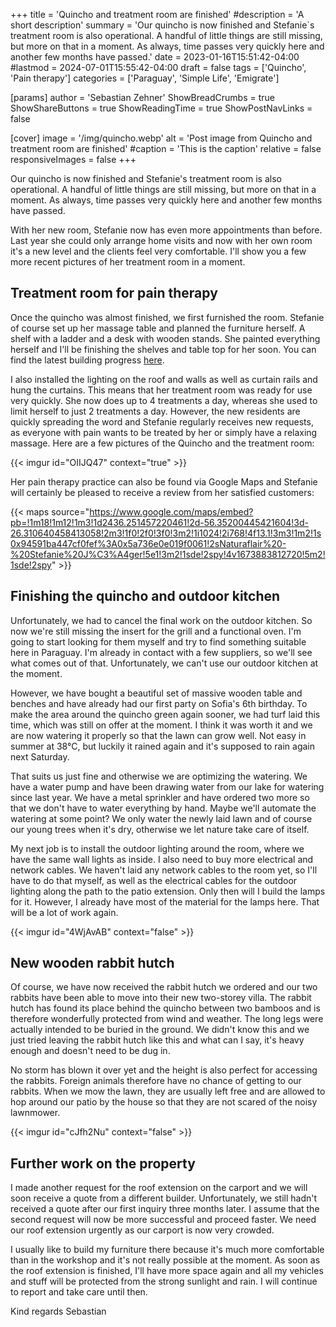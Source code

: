 +++
title = 'Quincho and treatment room are finished'
#description = 'A short description'
summary = 'Our quincho is now finished and Stefanie`s treatment room is also operational. A handful of little things are still missing, but more on that in a moment. As always, time passes very quickly here and another few months have passed.'
date = 2023-01-16T15:51:42-04:00
#lastmod = 2024-07-01T15:55:42-04:00
draft = false
tags = ['Quincho', 'Pain therapy']
categories = ['Paraguay', 'Simple Life', 'Emigrate']

[params]
    author = 'Sebastian Zehner'
    ShowBreadCrumbs = true
    ShowShareButtons = true
    ShowReadingTime = true
    ShowPostNavLinks = false

[cover]
    image = '/img/quincho.webp'
    alt = 'Post image from Quincho and treatment room are finished'
    #caption = 'This is the caption'
    relative = false
    responsiveImages = false
+++

Our quincho is now finished and Stefanie's treatment room is also operational. A handful of little things are still missing, but more on that in a moment. As always, time passes very quickly here and another few months have passed.

With her new room, Stefanie now has even more appointments than before. Last year she could only arrange home visits and now with her own room it's a new level and the clients feel very comfortable. I'll show you a few more recent pictures of her treatment room in a moment.

## Treatment room for pain therapy

Once the quincho was almost finished, we first furnished the room. Stefanie of course set up her massage table and planned the furniture herself. A shelf with a ladder and a desk with wooden stands. She painted everything herself and I'll be finishing the shelves and table top for her soon. You can find the latest building progress [here](https://meinlifestylebusiness.com/der-neue-weg-von-unserem-haus-zum-quincho-ist-fertig/).

I also installed the lighting on the roof and walls as well as curtain rails and hung the curtains. This means that her treatment room was ready for use very quickly. She now does up to 4 treatments a day, whereas she used to limit herself to just 2 treatments a day. However, the new residents are quickly spreading the word and Stefanie regularly receives new requests, as everyone with pain wants to be treated by her or simply have a relaxing massage. Here are a few pictures of the Quincho and the treatment room:

{{< imgur id="OIIJQ47" context="true" >}}

Her pain therapy practice can also be found via Google Maps and Stefanie will certainly be pleased to receive a review from her satisfied customers:

{{< maps source="https://www.google.com/maps/embed?pb=!1m18!1m12!1m3!1d2436.251457220461!2d-56.35200445421604!3d-26.310640458413058!2m3!1f0!2f0!3f0!3m2!1i1024!2i768!4f13.1!3m3!1m2!1s0x94591ba447cf0fef%3A0x5a736e0e019f0061!2sNaturaflair%20-%20Stefanie%20J%C3%A4ger!5e1!3m2!1sde!2spy!4v1673883812720!5m2!1sde!2spy" >}}

## Finishing the quincho and outdoor kitchen

Unfortunately, we had to cancel the final work on the outdoor kitchen. So now we're still missing the insert for the grill and a functional oven. I'm going to start looking for them myself and try to find something suitable here in Paraguay. I'm already in contact with a few suppliers, so we'll see what comes out of that. Unfortunately, we can't use our outdoor kitchen at the moment.

However, we have bought a beautiful set of massive wooden table and benches and have already had our first party on Sofia's 6th birthday. To make the area around the quincho green again sooner, we had turf laid this time, which was still on offer at the moment. I think it was worth it and we are now watering it properly so that the lawn can grow well. Not easy in summer at 38°C, but luckily it rained again and it's supposed to rain again next Saturday.

That suits us just fine and otherwise we are optimizing the watering. We have a water pump and have been drawing water from our lake for watering since last year. We have a metal sprinkler and have ordered two more so that we don't have to water everything by hand. Maybe we'll automate the watering at some point? We only water the newly laid lawn and of course our young trees when it's dry, otherwise we let nature take care of itself.

My next job is to install the outdoor lighting around the room, where we have the same wall lights as inside. I also need to buy more electrical and network cables. We haven't laid any network cables to the room yet, so I'll have to do that myself, as well as the electrical cables for the outdoor lighting along the path to the patio extension. Only then will I build the lamps for it. However, I already have most of the material for the lamps here. That will be a lot of work again.

{{< imgur id="4WjAvAB" context="false" >}}

## New wooden rabbit hutch

Of course, we have now received the rabbit hutch we ordered and our two rabbits have been able to move into their new two-storey villa. The rabbit hutch has found its place behind the quincho between two bamboos and is therefore wonderfully protected from wind and weather. The long legs were actually intended to be buried in the ground. We didn't know this and we just tried leaving the rabbit hutch like this and what can I say, it's heavy enough and doesn't need to be dug in.

No storm has blown it over yet and the height is also perfect for accessing the rabbits. Foreign animals therefore have no chance of getting to our rabbits. When we mow the lawn, they are usually left free and are allowed to hop around our patio by the house so that they are not scared of the noisy lawnmower.

{{< imgur id="cJfh2Nu" context="false" >}}

## Further work on the property

I made another request for the roof extension on the carport and we will soon receive a quote from a different builder. Unfortunately, we still hadn't received a quote after our first inquiry three months later. I assume that the second request will now be more successful and proceed faster. We need our roof extension urgently as our carport is now very crowded.

I usually like to build my furniture there because it's much more comfortable than in the workshop and it's not really possible at the moment. As soon as the roof extension is finished, I'll have more space again and all my vehicles and stuff will be protected from the strong sunlight and rain. I will continue to report and take care until then.

Kind regards
Sebastian